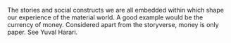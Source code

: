 The stories and social constructs we are all embedded within which shape our experience of the material world. A good example would be the currency of money. Considered apart from the storyverse, money is only paper. See Yuval Harari.